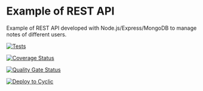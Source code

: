 # Example of REST API

Example of REST API developed with Node.js/Express/MongoDB to manage notes
of different users.

[![Tests](https://github.com/ULL-ESIT-INF-DSI-2223/notes-rest-api/actions/workflows/node.js.yml/badge.svg)](https://github.com/ULL-ESIT-INF-DSI-2223/notes-rest-api/actions/workflows/node.js.yml)

[![Coverage Status](https://coveralls.io/repos/github/ULL-ESIT-INF-DSI-2223/notes-rest-api/badge.svg?branch=main)](https://coveralls.io/github/ULL-ESIT-INF-DSI-2223/notes-rest-api?branch=main)

[![Quality Gate Status](https://sonarcloud.io/api/project_badges/measure?project=ULL-ESIT-INF-DSI-2223_notes-rest-api&metric=alert_status)](https://sonarcloud.io/summary/new_code?id=ULL-ESIT-INF-DSI-2223_notes-rest-api)

[![Deploy to Cyclic](https://deploy.cyclic.sh/button.svg)](https://deploy.cyclic.sh/)
